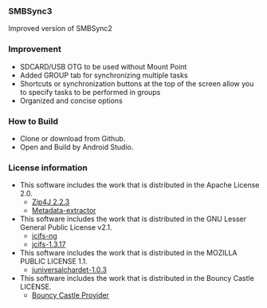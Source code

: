 ### SMBSync3

Improved version of SMBSync2

### Improvement

- SDCARD/USB OTG to be used without Mount Point
- Added GROUP tab for synchronizing multiple tasks
- Shortcuts or synchronization buttons at the top of the screen allow you to specify tasks to be performed in groups
- Organized and concise options

### How to Build  
- Clone or download from Github.
- Open and Build by Android Studio.

### License information
- This software includes the work that is distributed in the Apache License 2.0.
  - [Zip4J 2.2.3](https://github.com/srikanth-lingala/zip4j)
  - [Metadata-extractor](https://github.com/drewnoakes/metadata-extractor)
- This software includes the work that is distributed in the GNU Lesser General Public License v2.1.  
  - [jcifs-ng](https://github.com/AgNO3/jcifs-ng)
  - [jcifs-1.3.17](https://jcifs.samba.org/)
- This software includes the work that is distributed in the MOZILLA PUBLIC LICENSE 1.1.  
  - [juniversalchardet-1.0.3](https://code.google.com/archive/p/juniversalchardet/)  
- This software includes the work that is distributed in the Bouncy Castle LICENSE.
  - [Bouncy Castle Provider](https://mvnrepository.com/artifact/org.bouncycastle/bcprov-jdk15on/1.66)